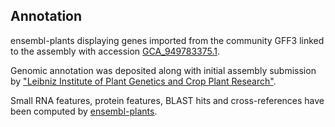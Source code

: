 **Annotation**
----------

ensembl-plants displaying genes imported from the community GFF3 linked to the assembly with accession [GCA\_949783375.1](http://www.ebi.ac.uk/ena/data/view/GCA_949783375.1).

Genomic annotation was deposited along with initial assembly submission by ["Leibniz Institute of Plant Genetics and Crop Plant Research"](https://www.ipk-gatersleben.de/en/).

Small RNA features, protein features, BLAST hits and cross-references have been
computed by [ensembl-plants](https://plants.ensembl.org/info/genome/annotation/index.html).
